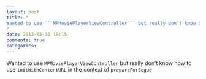 ```yaml
---
layout: post
title: "
Wanted to use ```MPMoviePlayerViewController``` but really don’t know how to use ```initWithContentURL``` in the context of ```prepareForSegue```
"
date: 2012-05-31 19:15
comments: true
categories: 
---
```


Wanted to use ```MPMoviePlayerViewController``` but really don’t know how to use ```initWithContentURL``` in the context of ```prepareForSegue```

